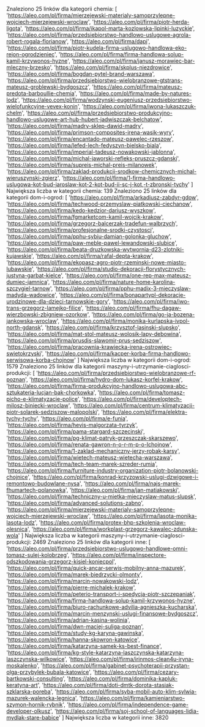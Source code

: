 Znaleziono 25 linków dla kategorii chemia: [
  'https://aleo.com/pl/firma/mierzejewski-materialy-samoprzylepne-wojciech-mierzejewski-wroclaw',
  'https://aleo.com/pl/firma/piotr-herda-ligota',
  'https://aleo.com/pl/firma/ikapol-marta-kozlowska-lipinki-luzyckie',
  'https://aleo.com/pl/firma/przedsiebiorstwo-handlowo-uslugowe-agrola-robert-rogala-florianow',
  'https://aleo.com/pl/firma/dapi',
  'https://aleo.com/pl/firma/piotr-kudela-firma-uslugowo-handlowa-eko-rejon-ogrodzieniec',
  'https://aleo.com/pl/firma/firma-handlowa-solup-kamil-krzywonos-hyzne',
  'https://aleo.com/pl/firma/janusz-morawiec-bar-mleczny-brzesko',
  'https://aleo.com/pl/firma/skplus-niezdrowice',
  'https://aleo.com/pl/firma/bogdan-pytel-brand-warszawa',
  'https://aleo.com/pl/firma/przedsiebiorstwo-wielobranzowe-gtstrans-mateusz-groblewski-bydgoszcz',
  'https://aleo.com/pl/firma/mateusz-predota-barboullie-chemia',
  'https://aleo.com/pl/firma/made-by-natures-lodz',
  'https://aleo.com/pl/firma/wodzynski-eugeniusz-przedsiebiorstwo-wielofunkcyjne-vevex-konin',
  'https://aleo.com/pl/firma/iwona-lukaszczuk-chelm',
  'https://aleo.com/pl/firma/przedsiebiorstwo-produkcyjno-handlowo-uslugowe-art-hub-hubert-jadwiszczak-belchatow',
  'https://aleo.com/pl/firma/madry-sklep-dawid-madry',
  'https://aleo.com/pl/firma/primson-composites-irena-wasik-wyry',
  'https://aleo.com/pl/firma/encantado-mateusz-pawelec-rzeszow',
  'https://aleo.com/pl/firma/lefed-lech-fedyszyn-bielsko-biala',
  'https://aleo.com/pl/firma/imperial-tadeusz-nowakowski-jablonna',
  'https://aleo.com/pl/firma/michal-jaworski-refleks-pruszcz-gdanski',
  'https://aleo.com/pl/firma/supreis-michal-preis-milanowek',
  'https://aleo.com/pl/firma/zaklad-produkcji-srodkow-chemicznych-michal-wieruszynski-zgierz',
  'https://aleo.com/pl/firma/1-firma-handlowo-uslugowa-kot-bud-jaroslaw-kot-2-kot-bud-ii-sc-j-kot,-t-zbronski-tychy'
]
Największa liczba w kategorii chemia: 139
Znaleziono 25 linków dla kategorii dom-i-ogrod: [
  'https://aleo.com/pl/firma/arkadiusz-zabdyr-gdow',
  'https://aleo.com/pl/firma/techwood-przemyslaw-piatkowski-ciechanow',
  'https://aleo.com/pl/firma/kedo-kedzior-dariusz-wyszkow',
  'https://aleo.com/pl/firma/fgmarketcom-kamil-wojcik-krakow',
  'https://aleo.com/pl/firma/grzegorz-balcerzak-tradefun-walbrzych',
  'https://aleo.com/pl/firma/profesjonalne-srodki-czystosci',
  'https://aleo.com/pl/firma/pphu-sybiu-damian-golonka-gluchow',
  'https://aleo.com/pl/firma/paw-meble-pawel-lewandowski-slubice',
  'https://aleo.com/pl/firma/beata-druzkowska-wytwornia-d23-zlotniki-kujawskie',
  'https://aleo.com/pl/firma/rafal-depta-krakow',
  'https://aleo.com/pl/firma/ekopasz-agro-piotr-rzeminski-nowe-miasto-lubawskie',
  'https://aleo.com/pl/firma/studio-dekoracji-florystycznych-justyna-garbat-kielce',
  'https://aleo.com/pl/firma/one-rep-max-mateusz-dumiec-jamnica',
  'https://aleo.com/pl/firma/nature-home-karolina-szczygiel-tarnow',
  'https://aleo.com/pl/firma/pphu-madix-3-mieczyslaw-madyda-wadowice',
  'https://aleo.com/pl/firma/bonapartypl-dekoracje-urodzinowe-dla-dzieci-tarnowskie-gory',
  'https://aleo.com/pl/firma/iwo-trans-grzegorz-lamejko-filice',
  'https://aleo.com/pl/firma/fhu-dagaw-wierzbowski-zbigniew-ozorkow',
  'https://aleo.com/pl/firma/go-ja-bozena-jankowska-wroclaw',
  'https://aleo.com/pl/firma/monika-kurlapska-ivpol-north-gdansk',
  'https://aleo.com/pl/firma/krzysztof-lasinski-slupsko',
  'https://aleo.com/pl/firma/mat-stol-mateusz-wolosik-lapy-debowina',
  'https://aleo.com/pl/firma/prusdis-slawomir-prus-sedziszow',
  'https://aleo.com/pl/firma/pracownia-krawiecka-irena-ostrowiec-swietokrzyski',
  'https://aleo.com/pl/firma/kacper-korba-firma-handlowo-serwisowa-korba-chojnow'
]
Największa liczba w kategorii dom-i-ogrod: 1579
Znaleziono 25 linków dla kategorii maszyny-i-utrzymanie-ciaglosci-produkcji: [
  'https://aleo.com/pl/firma/przedsiebiorstwo-wielobranzowe-rf-poznan',
  'https://aleo.com/pl/firma/hydro-dom-lukasz-korfel-krakow',
  'https://aleo.com/pl/firma/firma-produkcyjno-handlowo-uslugowa-abc-sztukateria-lucjan-bak-chorkowka',
  'https://aleo.com/pl/firma/tomasz-picho-e-klimatyzacje-police',
  'https://aleo.com/pl/firma/developtech-milosz-biniecki-wroclaw',
  'https://aleo.com/pl/firma/centrum-klimatyzacji-piotr-solarek-sedziszow-malopolski',
  'https://aleo.com/pl/firma/elektra-tychy-tychy',
  'https://aleo.com/pl/firma/e-funia',
  'https://aleo.com/pl/firma/hevis-malgorzata-tyrzyk',
  'https://aleo.com/pl/firma/pama-stargard-szczecinski',
  'https://aleo.com/pl/firma/pg-klimat-patryk-grzeszczak-skarszewo',
  'https://aleo.com/pl/firma/renata-gawron-n-o-r-m-p-o-lchojnow',
  'https://aleo.com/pl/firma/1-zaklad-mechaniczny-jerzy-robak-karsy',
  'https://aleo.com/pl/firma/wietech-mateusz-wietecha-warszawa',
  'https://aleo.com/pl/firma/tech-team-marek-szreder-rumia',
  'https://aleo.com/pl/firma/furniture-industry-organization-piotr-bolanowski-chojnice',
  'https://aleo.com/pl/firma/konrad-krzyzowski-uslugi-dzwigowe-i-remontowo-budowlane-nysa',
  'https://aleo.com/pl/firma/najs-marek-fhumartech-polanowka',
  'https://aleo.com/pl/firma/jan-matiakowski',
  'https://aleo.com/pl/firma/techniczny-u-mietka-mieczyslaw-matus-slupsk',
  'https://aleo.com/pl/firma/advanced-solutions-zabno',
  'https://aleo.com/pl/firma/mierzejewski-materialy-samoprzylepne-wojciech-mierzejewski-wroclaw',
  'https://aleo.com/pl/firma/lasota-monika-lasota-lodz',
  'https://aleo.com/pl/firma/protex-bhp-szkolenia-wroclaw-olesnica',
  'https://aleo.com/pl/firma/workplast-grzegorz-kawalec-zdunska-wola'
]
Największa liczba w kategorii maszyny-i-utrzymanie-ciaglosci-produkcji: 2469
Znaleziono 25 linków dla kategorii inne: [
  'https://aleo.com/pl/firma/przedsiebiorstwo-uslugowo-handlowe-omni-tomasz-sulej-kolobrzeg',
  'https://aleo.com/pl/firma/inspectore-odszkodowania-grzegorz-kisiel-koniecpol',
  'https://aleo.com/pl/firma/quick-ancar-serwis-mobilny-anna-mazurek',
  'https://aleo.com/pl/firma/marek-biedrzycki-olmonty',
  'https://aleo.com/pl/firma/marcin-nowakowski-lodz',
  'https://aleo.com/pl/firma/pierre-michalek-krakow',
  'https://aleo.com/pl/firma/peterio-transport-i-spedycja-piotr-szczepaniak',
  'https://aleo.com/pl/firma/firma-handlowa-solup-kamil-krzywonos-hyzne',
  'https://aleo.com/pl/firma/biuro-rachunkowe-advilia-agnieszka-kucharska',
  'https://aleo.com/pl/firma/marcin-menzynski-uslugi-finansowe-bydgoszcz',
  'https://aleo.com/pl/firma/adrian-kasina-wolinia',
  'https://aleo.com/pl/firma/dwn-maciej-suliga-poznan',
  'https://aleo.com/pl/firma/study-kg-karyna-gawinska',
  'https://aleo.com/pl/firma/hanna-skowron-katowice',
  'https://aleo.com/pl/firma/katarzyna-samek-ks-best-finance',
  'https://aleo.com/pl/firma/kg-style-katarzyna-laszczynska-katarzyna-laszczynska-wilkowice',
  'https://aleo.com/pl/firma/irinmos-clean4u-iryna-moskalenko',
  'https://aleo.com/pl/firma/gabinet-psychoterapii-przystan-olga-przybylek-bubala-katowice',
  'https://aleo.com/pl/firma/cezary-bartkowski-consulting',
  'https://aleo.com/pl/firma/dominika-kapluk-keratyna-art',
  'https://aleo.com/pl/firma/doti-dmtk-dorota-stasiak-szklarska-poreba',
  'https://aleo.com/pl/firma/syba-mobil-auto-klim-sylwia-mazurek-walencka-legnica',
  'https://aleo.com/pl/firma/kamieniarstwo-szymon-hornik-rybnik',
  'https://aleo.com/pl/firma/independence-game-developer-olkusz',
  'https://aleo.com/pl/firma/soj-school-of-languages-lidia-mydlak-stare-babice'
]
Największa liczba w kategorii inne: 3820
